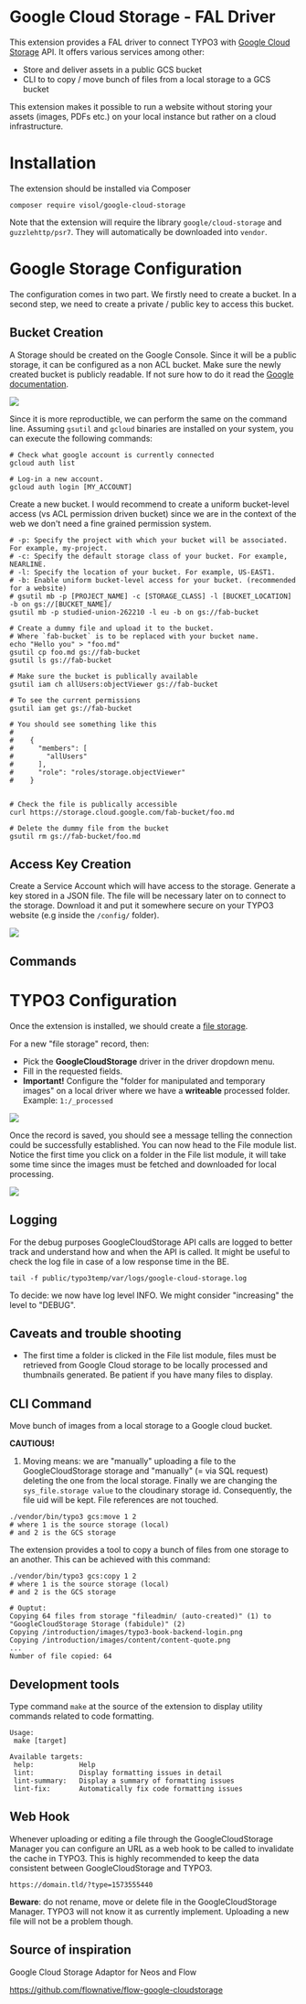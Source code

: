 # Google Cloud Storage - FAL Driver

This extension provides a FAL driver to connect TYPO3 with [Google Cloud Storage](https://cloud.google.com/storage) API.
It offers various services among other:

* Store and deliver assets in a public GCS bucket
* CLI to to copy / move bunch of files from a local storage to a GCS bucket

This extension makes it possible to run a website without storing your assets  (images, PDFs etc.) on your local instance
but rather on a cloud infrastructure.

Installation
============

The extension should be installed via Composer

```
composer require visol/google-cloud-storage
```

Note that the extension will require the library `google/cloud-storage` and `guzzlehttp/psr7`. They will
automatically be downloaded into `vendor`.

Google Storage Configuration
============================

The configuration comes in two part. We firstly need to create a bucket. In a second step, we need to create a private /
public key to access this bucket.

Bucket Creation
---------------

A Storage should be created on the Google Console. Since it will be a public storage, it can be configured 
as a non ACL bucket. Make sure the newly created bucket is publicly readable. If not sure how to do it read the 
[Google documentation](https://cloud.google.com/storage/docs/access-control/making-data-public).  

![](Documentation/google-storage-creation-01.png)

Since it is more reproductible, we can perform the same on the command line.
Assuming `gsutil` and `gcloud` binaries are installed on your system, you can execute the following commands:

```shell script
# Check what google account is currently connected
gcloud auth list

# Log-in a new account.
gcloud auth login [MY_ACCOUNT]
```

Create a new bucket. I would recommend to create a uniform bucket-level access (vs ACL permission driven bucket) since 
we are in the context of the web we don't need a fine grained permission system.

```shell script
# -p: Specify the project with which your bucket will be associated. For example, my-project.
# -c: Specify the default storage class of your bucket. For example, NEARLINE.
# -l: Specify the location of your bucket. For example, US-EAST1.
# -b: Enable uniform bucket-level access for your bucket. (recommended for a website)
# gsutil mb -p [PROJECT_NAME] -c [STORAGE_CLASS] -l [BUCKET_LOCATION] -b on gs://[BUCKET_NAME]/
gsutil mb -p studied-union-262210 -l eu -b on gs://fab-bucket

# Create a dummy file and upload it to the bucket.
# Where `fab-bucket` is to be replaced with your bucket name.
echo "Hello you" > "foo.md"
gsutil cp foo.md gs://fab-bucket
gsutil ls gs://fab-bucket

# Make sure the bucket is publically available
gsutil iam ch allUsers:objectViewer gs://fab-bucket

# To see the current permissions
gsutil iam get gs://fab-bucket

# You should see something like this
#
#    {
#      "members": [
#        "allUsers"
#      ], 
#      "role": "roles/storage.objectViewer"
#    }


# Check the file is publically accessible 
curl https://storage.cloud.google.com/fab-bucket/foo.md

# Delete the dummy file from the bucket
gsutil rm gs://fab-bucket/foo.md
```


Access Key Creation
-------------------

Create a Service Account which will have access to the storage.
Generate a key stored in a JSON file. The file will be necessary later on to connect to the storage.
Download it and put it somewhere secure on your TYPO3 website (e.g inside the `/config/` folder).

![](Documentation/google-storage-creation-02.png)


Commands
--------

TYPO3 Configuration
====================

Once the extension is installed, we should create
a [file storage](https://docs.typo3.org/m/typo3/reference-coreapi/master/en-us/ApiOverview/Fal/Administration/Storages.html).

For a new "file storage" record, then:

* Pick the **GoogleCloudStorage** driver in the driver dropdown menu.
* Fill in the requested fields.
* **Important!** Configure the "folder for manipulated and temporary images" on a local driver where we have a **writeable** processed folder.
  Example: `1:/_processed`


![](Documentation/driver-configuration-02.png)

Once the record is saved, you should see a message telling the connection could be successfully established.
You can now head to the File module list.
Notice the first time you click on a folder in the File list module,
it will take some time since the images must be fetched and downloaded for local processing.

![](Documentation/driver-configuration-01.png)

Logging
-------

For the debug purposes GoogleCloudStorage API calls are logged to better track and understand how and when the API is called.
It might be useful to check the log file in case of a low response time in the BE.

```
tail -f public/typo3temp/var/logs/google-cloud-storage.log
```

To decide: we now have log level INFO. We might consider "increasing" the level to "DEBUG".

Caveats and trouble shooting
----------------------------

* The first time a folder is clicked in the File list module,
 files must be retrieved from Google Cloud storage to be locally processed and thumbnails generated.
 Be patient if you have many files to display.

CLI Command
-----------

Move bunch of images from a local storage to a Google cloud bucket.

**CAUTIOUS!**
1. Moving means: we are "manually" uploading a file
to the GoogleCloudStorage storage and "manually" (= via SQL request) deleting the one from the local storage.
Finally we are changing the `sys_file.storage value` to the cloudinary storage id.
Consequently, the file uid will be kept. File references are not touched.


```shell script
./vendor/bin/typo3 gcs:move 1 2
# where 1 is the source storage (local)
# and 2 is the GCS storage 
```

The extension provides a tool to copy a bunch of files from one storage to an another.
This can be achieved with this command:

```shell script
./vendor/bin/typo3 gcs:copy 1 2
# where 1 is the source storage (local)
# and 2 is the GCS storage

# Ouptut:
Copying 64 files from storage "fileadmin/ (auto-created)" (1) to "GoogleCloudStorage Storage (fabidule)" (2)
Copying /introduction/images/typo3-book-backend-login.png
Copying /introduction/images/content/content-quote.png
...
Number of file copied: 64
```

Development tools
-----------------

Type command `make` at the source of the extension to display utility commands related to code formatting.

```
Usage:
 make [target]

Available targets:
 help:           Help
 lint:           Display formatting issues in detail
 lint-summary:   Display a summary of formatting issues
 lint-fix:       Automatically fix code formatting issues
```

Web Hook
--------

Whenever uploading or editing a file through the GoogleCloudStorage Manager you can configure an URL
as a web hook to be called to invalidate the cache in TYPO3.
This is highly recommended to keep the data consistent between GoogleCloudStorage and TYPO3.

```shell script
https://domain.tld/?type=1573555440
```
**Beware**: do not rename, move or delete file in the GoogleCloudStorage Manager. TYPO3 will not know it as currently
implement. Uploading a new file will not be a problem though.

Source of inspiration
---------------------

Google Cloud Storage Adaptor for Neos and Flow

https://github.com/flownative/flow-google-cloudstorage

